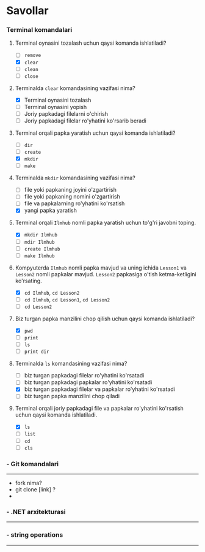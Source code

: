 # Savollar

### Terminal komandalari

1. Terminal oynasini tozalash uchun qaysi komanda ishlatiladi?

   - [ ] `remove`
   - [x] `clear`
   - [ ] `clean`
   - [ ] `close`

2. Terminalda `clear` komandasining vazifasi nima?

   - [x] Terminal oynasini tozalash
   - [ ] Terminal oynasini yopish
   - [ ] Joriy papkadagi filelarni o'chirish
   - [ ] Joriy papkadagi filelar ro'yhatini ko'rsarib beradi

3. Terminal orqali papka yaratish uchun qaysi komanda ishlatiladi?

   - [ ] `dir`
   - [ ] `create`
   - [x] `mkdir`
   - [ ] `make`

4. Terminalda `mkdir` komandasining vazifasi nima?
   
   - [ ] file yoki papkaning joyini o'zgartirish
   - [ ] file yoki papkaning nomini o'zgartirish
   - [ ] file va papkalarning ro'yhatini ko'rsatish
   - [x] yangi papka yaratish

5. Terminal orqali `Ilmhub` nomli papka yaratish uchun to'g'ri javobni toping.
   - [x] `mkdir Ilmhub`
   - [ ] `mdir Ilmhub`
   - [ ] `create Ilmhub`
   - [ ] `make Ilmhub`

6. Kompyuterda `Ilmhub` nomli papka mavjud va uning ichida `Lesson1` va `Lesson2` nomli papkalar mavjud. `Lesson2` papkasiga o'tish ketma-ketligini ko'rsating.
   - [x] `cd Ilmhub`, `cd Lesson2`
   - [ ] `cd Ilmhub`, `cd Lesson1`, `cd Lesson2`
   - [ ] `cd Lesson2`

7. Biz turgan papka manzilini chop qilish uchun qaysi komanda ishlatiladi?
   - [x] `pwd`
   - [ ] `print`
   - [ ] `ls`
   - [ ] `print dir`

8. Terminalda `ls` komandasining vazifasi nima?
   - [ ] biz turgan papkadagi filelar ro'yhatini ko'rsatadi
   - [ ] biz turgan papkadagi papkalar ro'yhatini ko'rsatadi
   - [x] biz turgan papkadagi filelar va papkalar ro'yhatini ko'rsatadi
   - [ ] biz turgan papka manzilini chop qiladi

9. Terminal orqali joriy papkadagi file va papkalar ro'yhatini ko'rsatish uchun qaysi komanda ishlatiladi.
   - [x] `ls`
   - [ ] `list`
   - [ ] `cd`
   - [ ] `cls`

### - Git komandalari
<hr>

- fork nima?
- git clone [link] ?
- 
### - .NET arxitekturasi
<hr>

### - string operations
<hr>
